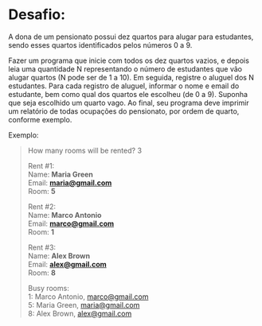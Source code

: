 # Desafio:

A dona de um pensionato possui dez quartos para alugar para estudantes,
sendo esses quartos identificados pelos números 0 a 9.


Fazer um programa que inicie com todos os dez quartos vazios, e depois
leia uma quantidade N representando o número de estudantes que vão
alugar quartos (N pode ser de 1 a 10). Em seguida, registre o aluguel dos
N estudantes. Para cada registro de aluguel, informar o nome e email do
estudante, bem como qual dos quartos ele escolheu (de 0 a 9). Suponha
que seja escolhido um quarto vago. Ao final, seu programa deve imprimir
um relatório de todas ocupações do pensionato, por ordem de quarto,
conforme exemplo.

Exemplo:

>How many rooms will be rented? 3 
> 
>Rent #1:<br>
>Name: **Maria Green**<br>
>Email: **maria@gmail.com**<br>
>Room: **5**<br>
> 
>Rent #2:<br>
>Name: **Marco Antonio**<br>
>Email: **marco@gmail.com**<br>
>Room: **1**<br>
> 
>Rent #3:<br>
>Name: **Alex Brown**<br>
>Email: **alex@gmail.com**<br>
>Room: **8**<br>
> 
>Busy rooms:<br>
>1: Marco Antonio, marco@gmail.com<br>
>5: Maria Green, maria@gmail.com<br>
>8: Alex Brown, alex@gmail.com